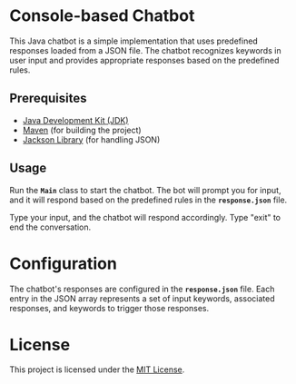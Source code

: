 # Console-based Chatbot

This Java chatbot is a simple implementation that uses predefined responses loaded from a JSON file. The chatbot recognizes keywords in user input and provides appropriate responses based on the predefined rules.


## Prerequisites
- [Java Development Kit (JDK)](https://www.oracle.com/java/technologies/downloads/)
- [Maven](https://maven.apache.org/) (for building the project)
- [Jackson Library](https://github.com/FasterXML/jackson) (for handling JSON)


## Usage
Run the **`Main`** class to start the chatbot. The bot will prompt you for input, and it will respond based on the predefined rules in the **`response.json`** file.

Type your input, and the chatbot will respond accordingly. Type "exit" to end the conversation. 


# Configuration
The chatbot's responses are configured in the **`response.json`** file. Each entry in the JSON array represents a set of input keywords, associated responses, and keywords to trigger those responses.


# License
This project is licensed under the [MIT License](LICENSE).
